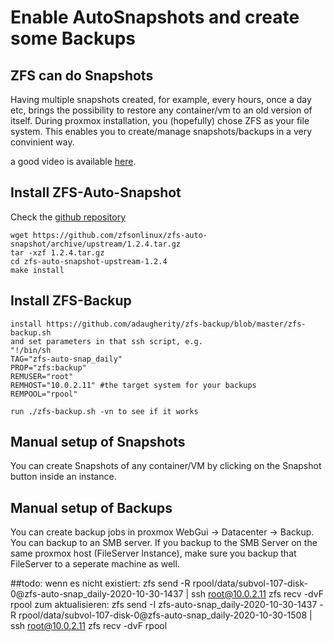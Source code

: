 # Enable AutoSnapshots and create some Backups

## ZFS can do Snapshots

Having multiple snapshots created, for example, every hours, once a day etc, brings the possibility to restore any container/vm to an old version of itself. 
During proxmox installation, you (hopefully) chose ZFS as your file system. This enables you to create/manage snapshots/backups in a very convinient way.

a good video is available [here](https://www.youtube.com/watch?v=fqxMH_os1zk).

## Install ZFS-Auto-Snapshot

Check the [github repository](https://github.com/zfsonlinux/zfs-auto-snapshot)

    wget https://github.com/zfsonlinux/zfs-auto-snapshot/archive/upstream/1.2.4.tar.gz
    tar -xzf 1.2.4.tar.gz
    cd zfs-auto-snapshot-upstream-1.2.4
    make install

## Install ZFS-Backup

    install https://github.com/adaugherity/zfs-backup/blob/master/zfs-backup.sh
    and set parameters in that ssh script, e.g. 
    "!/bin/sh 
    TAG="zfs-auto-snap_daily"
    PROP="zfs:backup"
    REMUSER="root"
    REMHOST="10.0.2.11" #the target system for your backups
    REMPOOL="rpool"
    
    run ./zfs-backup.sh -vn to see if it works

## Manual setup of Snapshots

You can create Snapshots of any container/VM by clicking on the Snapshot button inside an instance.

## Manual setup of Backups

You can create backup jobs in proxmox WebGui -> Datacenter -> Backup. You can backup to an SMB server. If you backup to the SMB Server on the same proxmox host (FileServer Instance), make sure you backup that FileServer to a seperate machine as well.


##todo: 
wenn es nicht existiert:  zfs send -R rpool/data/subvol-107-disk-0@zfs-auto-snap_daily-2020-10-30-1437 | ssh root@10.0.2.11 zfs recv -dvF rpool
zum aktualisieren:  zfs send -I zfs-auto-snap_daily-2020-10-30-1437 -R rpool/data/subvol-107-disk-0@zfs-auto-snap_daily-2020-10-30-1508 | ssh root@10.0.2.11 zfs recv -dvF rpool
